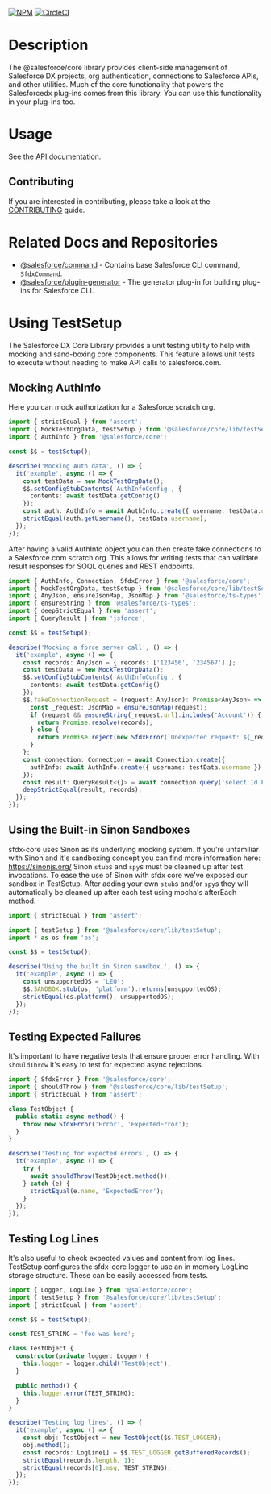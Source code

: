 [![NPM](https://img.shields.io/npm/v/@salesforce/core.svg)](https://www.npmjs.com/package/@salesforce/core)
[![CircleCI](https://circleci.com/gh/forcedotcom/sfdx-core.svg?style=svg&circle-token=2377ca31221869e9d13448313620486da80e595f)](https://circleci.com/gh/forcedotcom/sfdx-core)

# Description

The @salesforce/core library provides client-side management of Salesforce DX projects, org authentication, connections to Salesforce APIs, and other utilities. Much of the core functionality that powers the Salesforcedx plug-ins comes from this library. You can use this functionality in your plug-ins too.

# Usage

See the [API documentation](https://forcedotcom.github.io/sfdx-core/).

## Contributing

If you are interested in contributing, please take a look at the [CONTRIBUTING](https://github.com/forcedotcom/sfdx-core/blob/develop/CONTRIBUTING.md) guide.

# Related Docs and Repositories

- [@salesforce/command](https://github.com/forcedotcom/cli-packages/tree/master/packages/command) - Contains base Salesforce CLI command, `SfdxCommand`.
- [@salesforce/plugin-generator](https://github.com/forcedotcom/sfdx-plugin-generate) - The generator plug-in for building plug-ins for Salesforce CLI.

# Using TestSetup

The Salesforce DX Core Library provides a unit testing utility to help with mocking and sand-boxing core components. This feature allows unit tests to execute without needing to make API calls to salesforce.com.

## Mocking AuthInfo

Here you can mock authorization for a Salesforce scratch org.

```typescript
import { strictEqual } from 'assert';
import { MockTestOrgData, testSetup } from '@salesforce/core/lib/testSetup';
import { AuthInfo } from '@salesforce/core';

const $$ = testSetup();

describe('Mocking Auth data', () => {
  it('example', async () => {
    const testData = new MockTestOrgData();
    $$.setConfigStubContents('AuthInfoConfig', {
      contents: await testData.getConfig()
    });
    const auth: AuthInfo = await AuthInfo.create({ username: testData.username });
    strictEqual(auth.getUsername(), testData.username);
  });
});
```

After having a valid AuthInfo object you can then create fake connections to a Salesforce.com scratch org. This allows for writing tests that can validate result responses for SOQL queries and REST endpoints.

```typescript
import { AuthInfo, Connection, SfdxError } from '@salesforce/core';
import { MockTestOrgData, testSetup } from '@salesforce/core/lib/testSetup';
import { AnyJson, ensureJsonMap, JsonMap } from '@salesforce/ts-types';
import { ensureString } from '@salesforce/ts-types';
import { deepStrictEqual } from 'assert';
import { QueryResult } from 'jsforce';

const $$ = testSetup();

describe('Mocking a force server call', () => {
  it('example', async () => {
    const records: AnyJson = { records: ['123456', '234567'] };
    const testData = new MockTestOrgData();
    $$.setConfigStubContents('AuthInfoConfig', {
      contents: await testData.getConfig()
    });
    $$.fakeConnectionRequest = (request: AnyJson): Promise<AnyJson> => {
      const _request: JsonMap = ensureJsonMap(request);
      if (request && ensureString(_request.url).includes('Account')) {
        return Promise.resolve(records);
      } else {
        return Promise.reject(new SfdxError(`Unexpected request: ${_request.url}`));
      }
    };
    const connection: Connection = await Connection.create({
      authInfo: await AuthInfo.create({ username: testData.username })
    });
    const result: QueryResult<{}> = await connection.query('select Id From Account');
    deepStrictEqual(result, records);
  });
});
```

## Using the Built-in Sinon Sandboxes

sfdx-core uses Sinon as its underlying mocking system. If you're unfamiliar with Sinon and it's sandboxing concept you can find more information here:
https://sinonjs.org/
Sinon `stub`s and `spy`s must be cleaned up after test invocations. To ease the use of Sinon with sfdx core we've exposed our sandbox in TestSetup. After adding your own `stub`s and/or `spy`s they will automatically be cleaned up after each test using mocha's afterEach method.

```typescript
import { strictEqual } from 'assert';

import { testSetup } from '@salesforce/core/lib/testSetup';
import * as os from 'os';

const $$ = testSetup();

describe('Using the built in Sinon sandbox.', () => {
  it('example', async () => {
    const unsupportedOS = 'LEO';
    $$.SANDBOX.stub(os, 'platform').returns(unsupportedOS);
    strictEqual(os.platform(), unsupportedOS);
  });
});
```

## Testing Expected Failures

It's important to have negative tests that ensure proper error handling. With `shouldThrow` it's easy to test for expected async rejections.

```typescript
import { SfdxError } from '@salesforce/core';
import { shouldThrow } from '@salesforce/core/lib/testSetup';
import { strictEqual } from 'assert';

class TestObject {
  public static async method() {
    throw new SfdxError('Error', 'ExpectedError');
  }
}

describe('Testing for expected errors', () => {
  it('example', async () => {
    try {
      await shouldThrow(TestObject.method());
    } catch (e) {
      strictEqual(e.name, 'ExpectedError');
    }
  });
});
```

## Testing Log Lines

It's also useful to check expected values and content from log lines. TestSetup configures the sfdx-core logger to use an in memory LogLine storage structure. These can be easily accessed from tests.

```typescript
import { Logger, LogLine } from '@salesforce/core';
import { testSetup } from '@salesforce/core/lib/testSetup';
import { strictEqual } from 'assert';

const $$ = testSetup();

const TEST_STRING = 'foo was here';

class TestObject {
  constructor(private logger: Logger) {
    this.logger = logger.child('TestObject');
  }

  public method() {
    this.logger.error(TEST_STRING);
  }
}

describe('Testing log lines', () => {
  it('example', async () => {
    const obj: TestObject = new TestObject($$.TEST_LOGGER);
    obj.method();
    const records: LogLine[] = $$.TEST_LOGGER.getBufferedRecords();
    strictEqual(records.length, 1);
    strictEqual(records[0].msg, TEST_STRING);
  });
});
```
